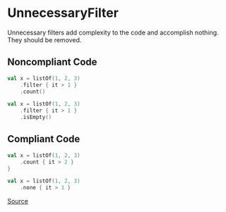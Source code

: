 # UnnecessaryFilter

Unnecessary filters add complexity to the code and accomplish nothing. They should be removed.

## Noncompliant Code

```kotlin
val x = listOf(1, 2, 3)
    .filter { it > 1 }
    .count()

val x = listOf(1, 2, 3)
    .filter { it > 1 }
    .isEmpty()
```
## Compliant Code

```kotlin
val x = listOf(1, 2, 3)
    .count { it > 2 }
}

val x = listOf(1, 2, 3)
    .none { it > 1 }
```

[Source](https://arturbosch.github.io/detekt/style.html#unnecessaryfilter)

